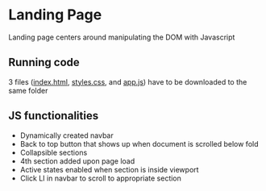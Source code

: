 # Landing Page
Landing page centers around manipulating the DOM with Javascript

## Running code
3 files ([index.html](index.html), [styles.css](styles.css), and [app.js](app.js)) have to be downloaded to the same folder

## JS functionalities
- Dynamically created navbar
- Back to top button that shows up when document is scrolled below fold
- Collapsible sections
- 4th section added upon page load
- Active states enabled when section is inside viewport
- Click LI in navbar to scroll to appropriate section
